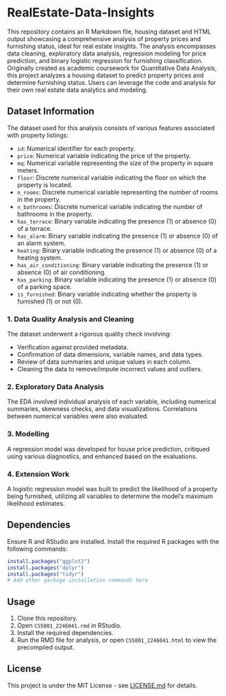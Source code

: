 # RealEstate-Data-Insights
This repository contains an R Markdown file, housing dataset and HTML output showcasing a comprehensive analysis of property prices and furnishing status, ideal for real estate insights. The analysis encompasses data cleaning, exploratory data analysis, regression modeling for price prediction, and binary logistic regression for furnishing classification. Originally created as academic coursework for Quantitative Data Analysis, this project analyzes a housing dataset to predict property prices and determine furnishing status. Users can leverage the code and analysis for their own real estate data analytics and modeling.

## Dataset Information
The dataset used for this analysis consists of various features associated with property listings:

- `id`: Numerical identifier for each property.
- `price`: Numerical variable indicating the price of the property.
- `mq`: Numerical variable representing the size of the property in square meters.
- `floor`: Discrete numerical variable indicating the floor on which the property is located.
- `n_rooms`: Discrete numerical variable representing the number of rooms in the property.
- `n_bathrooms`: Discrete numerical variable indicating the number of bathrooms in the property.
- `has_terrace`: Binary variable indicating the presence (1) or absence (0) of a terrace.
- `has_alarm`: Binary variable indicating the presence (1) or absence (0) of an alarm system.
- `heating`: Binary variable indicating the presence (1) or absence (0) of a heating system.
- `has_air_conditioning`: Binary variable indicating the presence (1) or absence (0) of air conditioning.
- `has_parking`: Binary variable indicating the presence (1) or absence (0) of a parking space.
- `is_furnished`: Binary variable indicating whether the property is furnished (1) or not (0).

### 1. Data Quality Analysis and Cleaning
The dataset underwent a rigorous quality check involving:
- Verification against provided metadata.
- Confirmation of data dimensions, variable names, and data types.
- Review of data summaries and unique values in each column.
- Cleaning the data to remove/impute incorrect values and outliers.

### 2. Exploratory Data Analysis
The EDA involved individual analysis of each variable, including numerical summaries, skewness checks, and data visualizations. Correlations between numerical variables were also evaluated.

### 3. Modelling
A regression model was developed for house price prediction, critiqued using various diagnostics, and enhanced based on the evaluations.

### 4. Extension Work
A logistic regression model was built to predict the likelihood of a property being furnished, utilizing all variables to determine the model’s maximum likelihood estimates.

## Dependencies
Ensure R and RStudio are installed. Install the required R packages with the following commands:
```r
install.packages("ggplot2")
install.packages("dplyr")
install.packages("tidyr")
# Add other package installation commands here
```

## Usage
1. Clone this repository.
2. Open `CS5801_2246041.rmd` in RStudio.
3. Install the required dependencies.
4. Run the RMD file for analysis, or open `CS5801_2246041.html` to view the precompiled output.

## License
This project is under the MIT License - see [LICENSE.md](LICENSE.md) for details.
